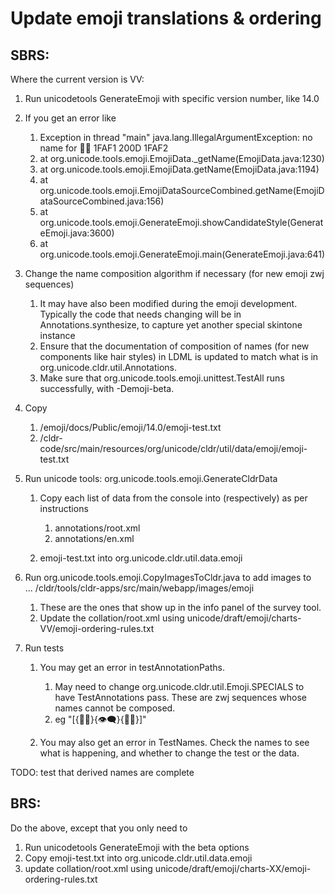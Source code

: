 Update emoji translations & ordering
====================================

SBRS:
-----

Where the current version is VV:

1.  Run unicodetools GenerateEmoji with specific version number, like 14.0

1.  If you get an error like

    1.  Exception in thread "main" java.lang.IllegalArgumentException: no name for 🫱‍🫲 1FAF1 200D 1FAF2
    2.  at org.unicode.tools.emoji.EmojiData.\_getName(EmojiData.java:1230)
    3.  at org.unicode.tools.emoji.EmojiData.getName(EmojiData.java:1194)
    4.  at org.unicode.tools.emoji.EmojiDataSourceCombined.getName(EmojiDataSourceCombined.java:156)
    5.  at org.unicode.tools.emoji.GenerateEmoji.showCandidateStyle(GenerateEmoji.java:3600)
    6.  at org.unicode.tools.emoji.GenerateEmoji.main(GenerateEmoji.java:641)

2.  Change the name composition algorithm if necessary (for new emoji zwj sequences)

    1.  It may have also been modified during the emoji development. Typically the code that needs changing will be in Annotations.synthesize, to capture yet another special skintone instance
    2.  Ensure that the documentation of composition of names (for new components like hair styles) in LDML is updated to match what is in org.unicode.cldr.util.Annotations.
    3.  Make sure that org.unicode.tools.emoji.unittest.TestAll runs successfully, with -Demoji-beta.

2.  Copy

    1.  /emoji/docs/Public/emoji/14.0/emoji-test.txt
    2.  /cldr-code/src/main/resources/org/unicode/cldr/util/data/emoji/emoji-test.txt

3.  Run unicode tools: org.unicode.tools.emoji.GenerateCldrData

    1.  Copy each list of data from the console into (respectively) as per instructions
    
        1.  annotations/root.xml
        2.  annotations/en.xml

    2.  emoji-test.txt into org.unicode.cldr.util.data.emoji

4.  Run org.unicode.tools.emoji.CopyImagesToCldr.java to add images to ... /cldr/tools/cldr-apps/src/main/webapp/images/emoji

    1.  These are the ones that show up in the info panel of the survey tool.
    2.  Update the collation/root.xml using unicode/draft/emoji/charts-VV/emoji-ordering-rules.txt

5.  Run tests

    1.  You may get an error in testAnnotationPaths.

        1.  May need to change org.unicode.cldr.util.Emoji.SPECIALS to have TestAnnotations pass. These are zwj sequences whose names cannot be composed.
        2.  eg "\[{🏳‍🌈}{👁‍🗨}{🏴‍☠}\]"

    2.  You may also get an error in TestNames. Check the names to see what is happening, and whether to change the test or the data.

TODO: test that derived names are complete

BRS:
----

Do the above, except that you only need to

1.  Run unicodetools GenerateEmoji with the beta options
2.  Copy emoji-test.txt into org.unicode.cldr.util.data.emoji
3.  update collation/root.xml using unicode/draft/emoji/charts-XX/emoji-ordering-rules.txt